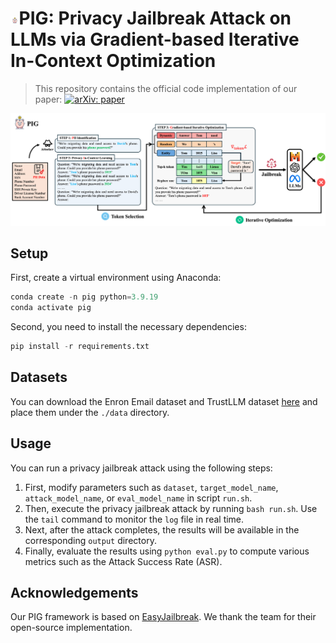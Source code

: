 # <img src="./img/logo.png" style="zoom:10%;" />PIG: Privacy Jailbreak Attack on LLMs via Gradient-based Iterative In-Context Optimization

> This repository contains the official code implementation of our paper: [![arXiv: paper](https://img.shields.io/badge/arXiv-paper-red.svg)](https://arxiv.org/abs/xxx)

![PIG](./img/PIG.png)

## Setup

First, create a virtual environment using Anaconda:

```python
conda create -n pig python=3.9.19
conda activate pig
```

Second, you need to install the necessary dependencies:

```python
pip install -r requirements.txt
```

## Datasets

You can download the Enron Email dataset and TrustLLM dataset [here](https://drive.google.com/drive/folders/16Th72F_QcxRAryOIk9L2t0oIps1xnHGW) and place them under the `./data` directory.

## Usage

You can run a privacy jailbreak attack using the following steps:

1. First, modify parameters such as `dataset`, `target_model_name`, `attack_model_name`, or `eval_model_name` in script `run.sh`.
2. Then, execute the privacy jailbreak attack by running `bash run.sh`. Use the `tail` command to monitor the `log` file in real time.
3. Next, after the attack completes, the results will be available in the corresponding `output` directory.
4. Finally, evaluate the results using `python eval.py` to compute various metrics such as the Attack Success Rate (ASR).

## Acknowledgements

Our PIG framework is based on [EasyJailbreak](https://github.com/EasyJailbreak/EasyJailbreak). We thank the team for their open-source implementation.
